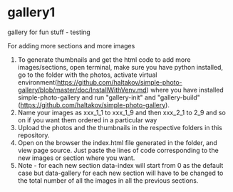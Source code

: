 # gallery1
gallery for fun stuff - testing

For adding more sections and more images

1) To generate thumbnails and get the html code to add more images/sections, open terminal, make sure you have python installed, go to the folder with the photos, activate virtual environment(https://github.com/haltakov/simple-photo-gallery/blob/master/doc/InstallWithVenv.md) where you have installed simple-photo-gallery and run "gallery-init" and "gallery-build" (https://github.com/haltakov/simple-photo-gallery).
2) Name your images as xxx_1_1 to xxx_1_9 and then xxx_2_1 to 2_9 and so on if you want them ordered in a particular way
3) Upload the photos and the thumbnails in the respective folders in this repository. 
4) Open on the browser the index.html file generated in the folder, and view page source. Just paste the lines of code corresponding to the new images or section where you want. 
5) Note - for each new section data-index will start from 0 as the default case but data-gallery for each new section will have to be changed to the total number of all the images in all the previous sections. 
